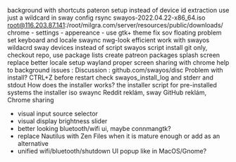 background with shortcuts
pateron setup
instead of device id extraction use just a wildcard in sway config
rsync swayos-2022.04.22-x86_64.iso root@116.203.87.141:/root/milgra.com/server/resources/public/downloads/
chrome - settings - appereance - use gtk+ theme
fix sov floating problem
set keyboard and locale
swaync
nwg-look
efficient work with swayos
wildacrd sway devices instead of script
swayos script install git only, checkout repo, use package lists
create patreon packages
splash screen replace
better locale setup
wayland
proper screen sharing with chrome
help to background
issues :
Discussion : github.com/swayos/disc
Problem with install?
CTRL+Z before restart
check swayos_install_log and stderr and stdout
How does the installer works?
the installer script for pre-installed systems
the installer iso
swaync Reddit reklám, sway GitHub reklám, Chrome sharing


- visual input source selector
- visual display brightness slider
- better looking bluetooth/wifi ui, maybe connmangtk?
- replace Nautilus with Zen Files when it is mature enough or add as an alternative
- unified wifi/bluetooth/shutdown UI popup like in MacOS/Gnome?
